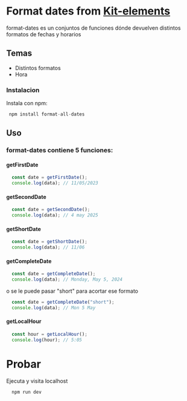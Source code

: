 # Format dates from [Kit-elements]

format-dates es un conjuntos de funciones dónde devuelven distintos formatos de fechas y horarios

## Temas

- Distintos formatos 
- Hora 


### Instalacion

Instala con npm: 

```js
 npm install format-all-dates 
```

## Uso

### format-dates contiene 5 funciones: 

#### getFirstDate

```js
  const date = getFirstDate();
  console.log(data); // 11/05/2023
```

#### getSecondDate

```js
  const date = getSecondDate();
  console.log(data); // 4 may 2025
```

#### getShortDate

```js
  const date = getShortDate();
  console.log(data); // 11/06
```

####  getCompleteDate

```js
  const date = getCompleteDate();
  console.log(data); // Monday, May 5, 2024
```
o se le puede pasar "short" para acortar ese formato

```js
  const date = getCompleteDate("short");
  console.log(data); // Mon 5 May 
```
#### getLocalHour

```js
  const hour = getLocalHour();
  console.log(hour); // 5:05
```

# Probar

Ejecuta y visita localhost

```js
  npm run dev
```

[Kit-elements]: <https://github.com/dariomvg/kit-elements>

